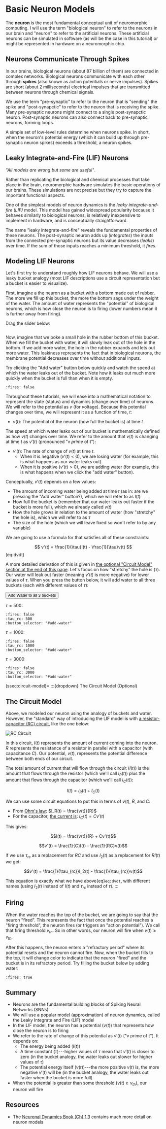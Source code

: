 # Basic Neuron Models

The **neuron** is the most fundamental conceptual unit of neuromorphic computing. I will use the term "biological neuron" to refer to the neurons in our brain and "neuron" to refer to the artificial neurons. These artificial neurons can be simulated in software (as will be the case in this tutorial) or might be represented in hardware on a neuromorphic chip.

## Neurons Communicate Through Spikes

In our brains, biological neurons (about 87 billion of them) are connected in complex networks. Biological neurons communicate with each other through **spikes** (also known as action potentials or nerve impulses). Spikes are short (about 2 milliseconds) electrical impulses that are transmitted between neurons through chemical signals.

We use the term "pre-synaptic" to refer to the neuron that is "sending" the spike and "post-synapctic" to refer to the neuron that is receiving the spike. Many pre-synaptic neurons might connect to a single post-synapctic neuron. Post-synaptic neurons can also connect back to pre-synaptic neurons, forming loops.

A simple set of low-level rules determine when neurons spike. In short, when the neuron's potential energy (which it can build up through pre-synaptic neuron spikes) exceeds a threshold, a neuron spikes.

## Leaky Integrate-and-Fire (LIF) Neurons

_"All models are wrong but some are useful"_.

Rather than replicating the biological and chemical processes that take place in the brain, neuromorphic hardware simulates the basic operations of our brains. These simulations are not precise but they try to capture the important functional aspects.

One of the simplest models of neuron dynamics is the *leaky integrate-and-fire (LIF)* model. This model has gained widespread popularity because it behaves similarly to biological neurons, is relatively inexpensive to implement in hardware, and is conceptually straightforward.

The name "leaky integrate-and-fire" reveals the fundamental properties of these neurons. The post-synaptic neuron adds up (_integrates_) the inputs from the connected pre-synaptic neurons but its value decreases (_leaks_) over time. If the sum of those inputs reaches a minimum threshold, it _fires_.

## Modeling LIF Neurons

Let's first try to understand roughly how LIF neurons behave. We will use a leaky bucket analogy (most LIF descriptions use a circuit representation but a bucket is easier to visualize).

First, imagine a the neuron as a bucket with a bottom made out of rubber. The more we fill up this bucket, the more the bottom sags under the weight of the water. The amount of water represents the "potential" of biological neurons, which is how close the neuron is to firing (lower numbers mean it is further away from firing).

Drag the slider below:

```{static-bucket}
```

Now, imagine that we poke a small hole in the rubber bottom of this bucket. When we fill the bucket with water, it will slowly leak out of the hole in the bottom. If we add more water, the hole in the rubber expands and lets out more water. This leakiness represents the fact that in biological neurons, the membrane potential decreases over time without additional inputs.

Try clicking the "Add water" button below quickly and watch the speed at which the water leaks out of the bucket. Note how it leaks out much more quickly when the bucket is full than when it is empty.

```{leaky-bucket}
:fires: false
```

Throughout these tutorials, we will ease into a mathematical notation to represent the state (status) and dynamics (change over time) of neurons. We will refer to the potential as $v$ (for *v*oltage). Because this potential changes over time, we will represent it as a function of time, $t$:

- $v(t)$: The potential of the neuron (how full the bucket is) at time $t$

The speed at which water leaks out of our bucket is mathematically defined as how $v(t)$ changes over time. We refer to the amount that $v(t)$ is changing at time $t$ as $v'(t)$ (pronounced "v *prime* of t"):

- $v'(t)$: The rate of change of $v(t)$ at time $t$.
  - When it is negative ($v'(t) < 0$), we are losing water (for example, this is what happens as our water leaks out).
  - When it is positive ($v'(t) > 0$), we are adding water (for example, this is what happens when we click the "add water" button).

Conceptually, $v'(t)$ depends on a few values:

- The amount of incoming water being added at time $t$ (as in: are we pressing the "Add water" button?), which we will refer to as $I(t)$
- How full the bucket is (remember that our water leaks out faster if the bucket is more full), which we already called $v(t)$
- How the hole grows in relation to the amount of water (how "stretchy" the hole is), which we will refer to as $\tau$
- The size of the hole (which we will leave fixed so won't refer to by any variable)

We are going to use a formula for that satisfies all of these constraints:

$$
v'(t) = \frac{1}{\tau}I(t) - \frac{1}{\tau}v(t)
$$ (eq:dvdt)

A more detailed derivation of this is given in [the optional "Circuit Model" section at the end of this page](ssec:circuit-model). Let's focus on how "stretchy" the hole is ($\tau$). Our water will leak out faster (meaning $v'(t)$ is more negative) for lower values of $\tau$. When you press the button below, it will add water to all three buckets (each with different values of $\tau$):

<button id="add-water">Add Water to all 3 buckets</button>

$\tau = 500$:
```{leaky-bucket}
:fires: false
:tau_rc: 500
:button_selector: "#add-water"
```

$\tau = 1000$:
```{leaky-bucket}
:fires: false
:tau_rc: 1000
:button_selector: "#add-water"
```

$\tau = 3000$:
```{leaky-bucket}
:fires: false
:tau_rc: 3000
:button_selector: "#add-water"
```

(ssec:circuit-model)=
:::{dropdown} The Circuit Model (Optional)
## The Circuit Model

Above, we modeled our neuron using the analogy of buckets and water. However, the "standard" way of introducing the LIF model is with [a resistor-capacitor (RC) circuit](https://en.wikipedia.org/wiki/RC_circuit), like the one below:


![RC Circuit](/_static/images/rc_circuit.png)

In this circuit, $I(t)$ represents the amount of current coming into the neuron. $R$ represents the resistance of a resistor in parallel with a capacitor (with capacitance $C$). Our potential, $v(t)$, represents the potential difference between both ends of our circuit.

The total amount of current that will flow through the circuit ($I(t)$) is the amount that flows through the resistor (which we'll call $I_{R}(t)$) plus the amount that flows through the capacitor (which we'll call $I_C(t)$):

$$I(t) = I_R(t) + I_C(t)$$

We can use some circuit equations to put this in terms of $v(t)$, $R$, and $C$:
- From [Ohm's law](https://en.wikipedia.org/wiki/Ohm%27s_law): $I_R(t) = \frac{v(t)}{R}$
- For the capacitor, [the current is](https://en.wikipedia.org/wiki/Capacitor#Overview): $I_C(t) = Cv'(t)$

This gives:

$$I(t) = \frac{v(t)}{R} + Cv'(t)$$

$$v'(t) = \frac{1}{C}I(t) - \frac{1}{RC}v(t)$$

If we use $\tau_{rc}$ as a replacement for $RC$ and use $I_2(t)$ as a replacement for $RI(t)$ we get:

$$v'(t) = \frac{1}{\tau_{rc}}I_2(t) - \frac{1}{\tau_{rc}}v(t)$$

This equation is exactly what we have above{eq}`eq:dvdt`, with different names (using $I_2(t)$ instead of $I(t)$ and $\tau_{rc}$ instead of $\tau$).
:::

## Firing

When the water reaches the top of the bucket, we are going to say that the neuron "fired". This represents the fact that once the potential reaches a "firing threshold", the neuron fires (or triggers an "action potential"). We call that firing threshold $v_{th}$. So in other words, our neuron will fire when $v(t) \ge v_{th}$.

After this happens, the neuron enters a "refractory period" where its potential resets and the neuron cannot fire. Now, when the bucket fills to the top, it will change color to indicate that the neuron "fired" and the bucket is in its refractory period. Try filling the bucket below by adding water:

```{leaky-bucket}
:fires: true
```

## Summary

- Neurons are the fundamental building blocks of Spiking Neural Networks (SNNs)
- We will use a popular model (approximation) of neuron dynamics, called the Leaky Integrate and Fire (LIF) model
- In the LIF model, the neuron has a potential ($v(t)$) that represents how close the neuron is to firing
- We refer to the rate of change of this potential as $v'(t)$ ("v prime of t"). It depends on:
  - The energy being added ($I(t)$)
  - A time constant ($\tau$)---higher values of $\tau$ mean that $v'(t)$ is closer to zero (in the bucket analogy, the water leaks out slower for higher values of $\tau$)
  - The potential energy itself ($v(t)$)---the more positive $v(t)$ is, the more negative $v'(t)$ will be (in the bucket analogy, the water leaks out faster when the bucket is more full).
- When the potential is greater than some threshold ($v(t) \ge v_{th}$), our neuron will fire


## Resources

- The [Neuronal Dynamics Book (Ch) 1.3](https://neuronaldynamics.epfl.ch/online/Ch1.S3.html) contains much more detail on neuron models